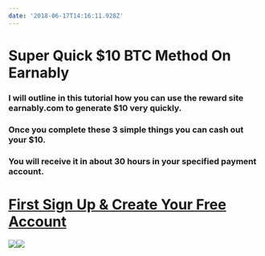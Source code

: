 ```yaml
---
date: '2018-06-17T14:16:11.928Z'
---
```

# <a id="_wcbyik9p97p8"></a>Super Quick $10 BTC Method On Earnably

### <a id="_4paibjdc3o0d"></a>I will outline in this tutorial how you can use the reward site earnably.com to generate $10 very quickly.

### <a id="_ielpmox2hvee"></a>Once you complete these 3 simple things you can cash out your $10.

### <a id="_nzj4m2guf9xy"></a>You will receive it in about 30 hours in your specified payment account.

# <a id="_snfu3g7bac29"></a>[First Sign Up & Create Your Free Account](https://earnably.com/i/LucyGotLocks)

[**![](../../../../images/img-96f2b5a2-07ee-4768-a2fe-4b134eaf3ea3.jpg)**](https://earnably.com/i/LucyGotLocks)[**![](../../../../images/img-c358f2e3-5278-4bff-9ecb-5ef3bc085d38.png)**](https://earnably.com/i/LucyGotLocks)